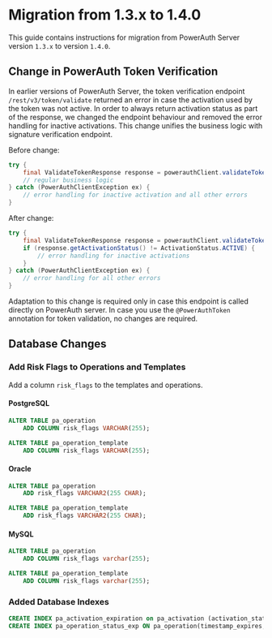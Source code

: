 # Migration from 1.3.x to 1.4.0

This guide contains instructions for migration from PowerAuth Server version `1.3.x` to version `1.4.0`.

## Change in PowerAuth Token Verification

In earlier versions of PowerAuth Server, the token verification endpoint `/rest/v3/token/validate` returned an error in case the activation used by the token was not active. In order to always return activation status as part of the response, we changed the endpoint behaviour and removed the error handling for inactive activations. This change unifies the business logic with signature verification endpoint.

Before change:

```java
try {
    final ValidateTokenResponse response = powerauthClient.validateToken(request);
    // regular business logic
} catch (PowerAuthClientException ex) {
    // error handling for inactive activation and all other errors
}
```

After change:
```java
try {
    final ValidateTokenResponse response = powerauthClient.validateToken(request);
    if (response.getActivationStatus() != ActivationStatus.ACTIVE) {
        // error handling for inactive activations
    }
} catch (PowerAuthClientException ex) {
    // error handling for all other errors
}
```

Adaptation to this change is required only in case this endpoint is called directly on PowerAuth server. In case you use the `@PowerAuthToken` annotation for token validation, no changes are required.

## Database Changes

### Add Risk Flags to Operations and Templates

Add a column `risk_flags` to the templates and operations.

#### PostgreSQL

```sql
ALTER TABLE pa_operation
    ADD COLUMN risk_flags VARCHAR(255);

ALTER TABLE pa_operation_template
    ADD COLUMN risk_flags VARCHAR(255);
```

#### Oracle

```sql
ALTER TABLE pa_operation
    ADD risk_flags VARCHAR2(255 CHAR);

ALTER TABLE pa_operation_template
    ADD risk_flags VARCHAR2(255 CHAR);
```

#### MySQL

```sql
ALTER TABLE pa_operation
    ADD COLUMN risk_flags varchar(255);

ALTER TABLE pa_operation_template
    ADD COLUMN risk_flags varchar(255);
```

### Added Database Indexes

```sql
CREATE INDEX pa_activation_expiration on pa_activation (activation_status, timestamp_activation_expire);
CREATE INDEX pa_operation_status_exp ON pa_operation(timestamp_expires, status);
```
